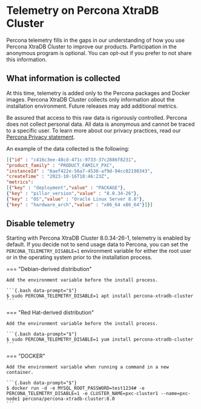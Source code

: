 # Telemetry on Percona XtraDB Cluster

Percona telemetry fills in the gaps in our understanding of how you use Percona XtraDB Cluster to improve our products. Participation in the anonymous program is optional. You can opt-out if you prefer to not share this information.

## What information is collected

At this time, telemetry is added only to the Percona packages and Docker images. Percona XtraDB Cluster collects only information about the installation environment. Future releases may add additional metrics.

Be assured that access to this raw data is rigorously controlled. Percona does not collect personal data. All data is anonymous and cannot be traced to a specific user. To learn more about our privacy practices, read our [Percona Privacy statement].

An example of the data collected is the following:

```JSON
[{"id" : "c416c3ee-48cd-471c-9733-37c2886f8231",
"product_family" : "PRODUCT_FAMILY_PXC",
"instanceId" : "6aef422e-56a7-4530-af9d-94cc02198343",
"createTime" : "2023-10-16T10:46:23Z",
"metrics":
[{"key" : "deployment","value" : "PACKAGE"},
{"key" : "pillar_version","value" : "8.0.34-26"},
{"key" : "OS","value" : "Oracle Linux Server 8.8"},
{"key" : "hardware_arch","value" : "x86_64 x86_64"}]}]
```

## Disable telemetry

Starting with Percona XtraDB Cluster 8.0.34-26-1, telemetry is enabled by default. If you decide not to send usage data to Percona, you can set the `PERCONA_TELEMETRY_DISABLE=1` environment variable for either the root user or in the operating system prior to the installation process.

=== "Debian-derived distribution"

    Add the environment variable before the install process.

    ```{.bash data-prompt="$"}
    $ sudo PERCONA_TELEMETRY_DISABLE=1 apt install percona-xtradb-cluster
    ```

=== "Red Hat-derived distribution"

    Add the environment variable before the install process.
    
    ```{.bash data-prompt="$"}
    $ sudo PERCONA_TELEMETRY_DISABLE=1 yum install percona-xtradb-cluster
    ```

=== "DOCKER"

    Add the environment variable when running a command in a new container.
    
    ```{.bash data-prompt="$"}
    $ docker run -d -e MYSQL_ROOT_PASSWORD=test1234# -e PERCONA_TELEMETRY_DISABLE=1 -e CLUSTER_NAME=pxc-cluster1 --name=pxc-node1 percona/percona-xtradb-cluster:8.0
    ```

[Percona Privacy statement]: https://www.percona.com/privacy-policy#h.e34c40q8sb1a